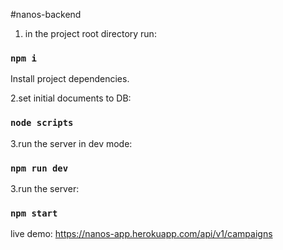 #nanos-backend

1. in the project root directory run:

### `npm i`

Install project dependencies.

2.set initial documents to DB:

### `node scripts`

3.run the server in dev mode:

### `npm run dev`

3.run the server:

### `npm start`

live demo: https://nanos-app.herokuapp.com/api/v1/campaigns
